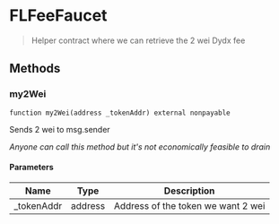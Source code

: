 # FLFeeFaucet



> Helper contract where we can retrieve the 2 wei Dydx fee





## Methods

### my2Wei

```solidity
function my2Wei(address _tokenAddr) external nonpayable
```

Sends 2 wei to msg.sender

*Anyone can call this method but it&#39;s not economically feasible to drain*

#### Parameters

| Name | Type | Description |
|---|---|---|
| _tokenAddr | address | Address of the token we want 2 wei




